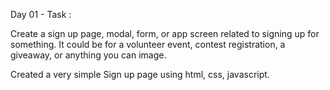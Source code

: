 Day 01 - Task :

Create a sign up page, modal, form, or app screen related to signing up for something. It could be for a volunteer event, contest registration, a giveaway, or anything you can image.

Created a very simple Sign up page using html, css, javascript.